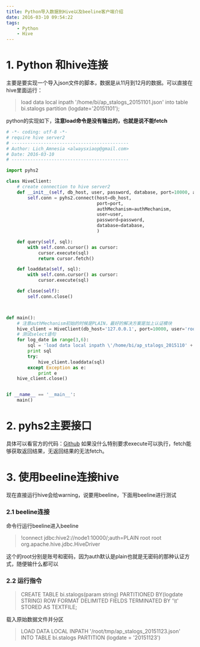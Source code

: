 ```yaml
---
title: Python导入数据到Hive以及beeline客户端介绍
date: 2016-03-10 09:54:22
tags:
    - Python
    - Hive
---
```




# 1. Python 和hive连接
主要是要实现一个导入json文件的脚本，数据是从11月到12月的数据。可以直接在hive里面运行：
>load data local inpath '/home/bi/ap_stalogs_20151101.json' into table bi.stalogs partition (logdate='20151101');

python的实现如下，**注意load命令是没有输出的，也就是说不能fetch**

```python
# -*- coding: utf-8 -*-
# require hive server2
# --------------------------------------------
# Author: Lich_Amnesia <alwaysxiaop@gmail.com>
# Date: 2016-03-10
# --------------------------------------------

import pyhs2

class HiveClient:
    # create connection to hive server2
    def __init__(self, db_host, user, password, database, port=10000, authMechanism="PLAIN"):
        self.conn = pyhs2.connect(host=db_host,
                                  port=port,
                                  authMechanism=authMechanism,
                                  user=user,
                                  password=password,
                                  database=database,
                                  )

    def query(self, sql):
        with self.conn.cursor() as cursor:
            cursor.execute(sql)
            return cursor.fetch()

    def loaddata(self, sql):
        with self.conn.cursor() as cursor:
            cursor.execute(sql)

    def close(self):
        self.conn.close()



def main():
    # 注意authMechanism初始的时候是PLAIN，最好的解决方案是加上认证模块
    hive_client = HiveClient(db_host='127.0.0.1', port=10000, user='root', password='root', database='default', authMechanism='PLAIN')
    # 测试select语句
    for log_date in range(3,6):
        sql = 'load data local inpath \'/home/bi/ap_stalogs_2015110' + str(log_date) + '.json\' into table bi.stalogs partition (logdate=\'2015110' + str(log_date) + '\')'
        print sql
        try:
            hive_client.loaddata(sql)
        except Exception as e:
            print e
    hive_client.close()


if __name__ == '__main__':
    main()

```

# 2. pyhs2主要接口
具体可以看官方的代码：[Github](https://github.com/BradRuderman/pyhs2/blob/master/pyhs2/cursor.py)
如果没什么特别要求execute可以执行，fetch能够获取返回结果，无返回结果的无法fetch。


# 3. 使用beeline连接hive
现在直接运行hive会给warning，说要用beeline，下面用beeline进行测试
### 2.1 beeline连接
命令行运行beeline进入beeline

>!connect jdbc:hive2://node1:10000/;auth=PLAIN root root org.apache.hive.jdbc.HiveDriver

这个的root分别是账号和密码，因为auth默认是plain也就是无密码的那种认证方式，随便输什么都可以
### 2.2 运行指令
>CREATE TABLE bi.stalogs(param string) PARTITIONED BY(logdate STRING) ROW FORMAT DELIMITED FIELDS TERMINATED BY '\t' STORED AS TEXTFILE;

载入原始数据文件并分区
>LOAD DATA LOCAL INPATH '/root/tmp/ap_stalogs_20151123.json' INTO TABLE bi.stalogs PARTITION (logdate = '20151123')